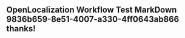 <properties
ms.topic="hero-topic"
ms.test1="hero-topic"
ms.test2="test"/>

## OpenLocalization Workflow Test MarkDown 9836b659-8e51-4007-a330-4ff0643ab866 thanks!
